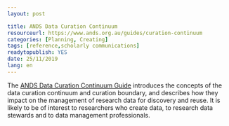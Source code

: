 ```yaml
---
layout: post

title: ANDS Data Curation Continuum
resourceurl: https://www.ands.org.au/guides/curation-continuum
categories: [Planning, Creating]
tags: [reference,scholarly communications]
readytopublish: YES
date: 25/11/2019
lang: en
---
```

The [ANDS Data Curation Continuum Guide](https://www.ands.org.au/guides/curation-continuum) introduces the concepts of the data curation continuum and curation boundary, and describes how they impact on the management of research data for discovery and reuse. It is likely to be of interest to researchers who create data, to research data stewards and to data management professionals.
